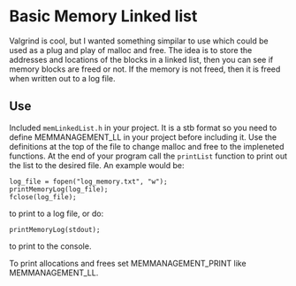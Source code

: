 # Basic Memory Linked list

Valgrind is cool, but I wanted something simpilar to use which could be used as a plug and play of malloc and free.
The idea is to store the addresses and locations of the blocks in a linked list, then you can see if memory blocks are freed or not.
If the memory is not freed, then it is freed when written out to a log file.

## Use

Included `memLinkedList.h` in your project. It is a stb format so you need to define MEMMANAGEMENT_LL in your project before including it.
Use the definitions at the top of the file to change malloc and free to the impleneted functions. 
At the end of your program call the `printList` function to print out the list to the desired file. An example would be:

```
log_file = fopen("log_memory.txt", "w");
printMemoryLog(log_file);
fclose(log_file);
```
to print to a log file, or do:

```
printMemoryLog(stdout);
```

to print to the console.

To print allocations and frees set MEMMANAGEMENT_PRINT like MEMMANAGEMENT_LL.


